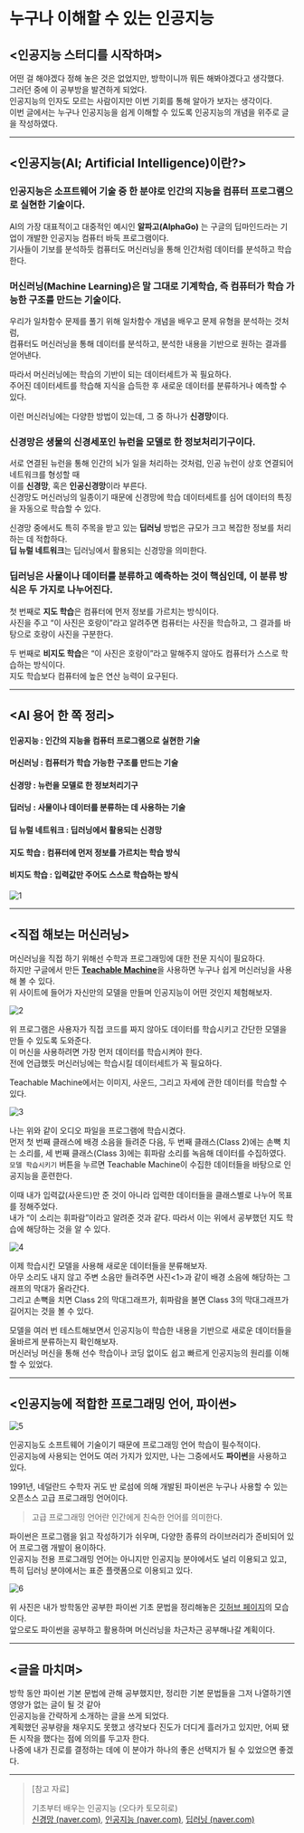 # 누구나 이해할 수 있는 인공지능

## <인공지능 스터디를 시작하며>
어떤 걸 해야겠다 정해 놓은 것은 없었지만, 방학이니까 뭐든 해봐야겠다고 생각했다.  
그러던 중에 이 공부방을 발견하게 되었다.   
인공지능의 인자도 모르는 사람이지만 이번 기회를 통해 알아가 보자는 생각이다.  
이번 글에서는 누구나 인공지능을 쉽게 이해할 수 있도록 인공지능의 개념을 위주로 글을 작성하였다.

---

## <인공지능(AI; Artificial Intelligence)이란?>

### 인공지능은 소프트웨어 기술 중 한 분야로 인간의 지능을 컴퓨터 프로그램으로 실현한 기술이다.

AI의 가장 대표적이고 대중적인 예시인 **알파고(AlphaGo)** 는 구글의 딥마인드라는 기업이 개발한 인공지능 컴퓨터 바둑 프로그램이다.  
기사들이 기보를 분석하듯 컴퓨터도 머신러닝을 통해 인간처럼 데이터를 분석하고 학습한다.

### 머신러닝(Machine Learning)은 말 그대로 기계학습, 즉 컴퓨터가 학습 가능한 구조를 만드는 기술이다.   
우리가 일차함수 문제를 풀기 위해 일차함수 개념을 배우고 문제 유형을 분석하는 것처럼,  
컴퓨터도 머신러닝을 통해 데이터를 분석하고, 분석한 내용을 기반으로 원하는 결과를 얻어낸다.

따라서 머신러닝에는 학습의 기반이 되는 데이터세트가 꼭 필요하다.  
주어진 데이터세트를 학습해 지식을 습득한 후 새로운 데이터를 분류하거나 예측할 수 있다.

이런 머신러닝에는 다양한 방법이 있는데, 그 중 하나가 **신경망**이다.
### 신경망은 생물의 신경세포인 뉴런을 모델로 한 정보처리기구이다.  
서로 연결된 뉴런을 통해 인간의 뇌가 일을 처리하는 것처럼, 인공 뉴런이 상호 연결되어 네트워크를 형성할 때  
이를 **신경망**, 혹은 **인공신경망**이라 부른다.   
신경망도 머신러닝의 일종이기 때문에 신경망에 학습 데이터세트를 심어 데이터의 특징을 자동으로 학습할 수 있다.

신경망 중에서도 특히 주목을 받고 있는 **딥러닝** 방법은 규모가 크고 복잡한 정보를 처리하는 데 적합하다.  
**딥 뉴럴 네트워크**는 딥러닝에서 활용되는 신경망을 의미한다. 
### 딥러닝은 사물이나 데이터를 분류하고 예측하는 것이 핵심인데, 이 분류 방식은 두 가지로 나누어진다.  

첫 번째로 **지도 학습**은 컴퓨터에 먼저 정보를 가르치는 방식이다.  
사진을 주고 “이 사진은 호랑이”라고 알려주면 컴퓨터는 사진을 학습하고, 그 결과를 바탕으로 호랑이 사진을 구분한다.  

두 번째로 **비지도 학습**은 “이 사진은 호랑이”라고 말해주지 않아도 컴퓨터가 스스로 학습하는 방식이다.  
지도 학습보다 컴퓨터에 높은 연산 능력이 요구된다.

---

## <AI 용어 한 쪽 정리>
#### 인공지능 : 인간의 지능을 컴퓨터 프로그램으로 실현한 기술  

#### 머신러닝 : 컴퓨터가 학습 가능한 구조를 만드는 기술 

#### 신경망 : 뉴런을 모델로 한 정보처리기구  

#### 딥러닝 : 사물이나 데이터를 분류하는 데 사용하는 기술  

#### 딥 뉴럴 네트워크 : 딥러닝에서 활용되는 신경망  

#### 지도 학습 : 컴퓨터에 먼저 정보를 가르치는 학습 방식  

#### 비지도 학습 : 입력값만 주어도 스스로 학습하는 방식


![1](https://user-images.githubusercontent.com/86659995/129451975-8afc2d5d-8c84-484b-953b-8cb652e172df.png)

---

## <직접 해보는 머신러닝>
머신러닝을 직접 하기 위해선 수학과 프로그래밍에 대한 전문 지식이 필요하다.   
하지만 구글에서 만든 [**Teachable Machine**](https://teachablemachine.withgoogle.com/)을 사용하면 누구나 쉽게 머신러닝을 사용해 볼 수 있다.  
위 사이트에 들어가 자신만의 모델을 만들며 인공지능이 어떤 것인지 체험해보자.
 
![2](https://user-images.githubusercontent.com/86659995/129451979-f5112f22-ba3a-44e9-b617-81efcd05cb92.png)

위 프로그램은 사용자가 직접 코드를 짜지 않아도 데이터를 학습시키고 간단한 모델을 만들 수 있도록 도와준다.  
이 머신을 사용하려면 가장 먼저 데이터를 학습시켜야 한다.   
전에 언급했듯 머신러닝에는 학습시킬 데이터세트가 꼭 필요하다.  

Teachable Machine에서는 이미지, 사운드, 그리고 자세에 관한 데이터를 학습할 수 있다.

![3](https://user-images.githubusercontent.com/86659995/129451980-6182209d-6a8d-446d-afb4-8aa1e96807f9.PNG)

나는 위와 같이 오디오 파일을 프로그램에 학습시켰다.  
먼저 첫 번째 클래스에 배경 소음을 들려준 다음, 두 번째 클래스(Class 2)에는 손뼉 치는 소리를, 세 번째 클래스(Class 3)에는 휘파람 소리를 녹음해 데이터를 수집하였다.  
`모델 학습시키기` 버튼을 누르면 Teachable Machine이 수집한 데이터들을 바탕으로 인공지능을 훈련한다.  

이때 내가 입력값(사운드)만 준 것이 아니라 입력한 데이터들을 클래스별로 나누어 목표를 정해주었다.  
내가 “이 소리는 휘파람”이라고 알려준 것과 같다. 따라서 이는 위에서 공부했던 지도 학습에 해당하는 것을 알 수 있다. 

![4](https://user-images.githubusercontent.com/86659995/129451981-08f98c16-07eb-4ca6-a742-75ccb8e8a8bd.PNG)

이제 학습시킨 모델을 사용해 새로운 데이터들을 분류해보자.  
아무 소리도 내지 않고 주변 소음만 들려주면 사진<1>과 같이 배경 소음에 해당하는 그래프의 막대가 올라간다.  
그리고 손뼉을 치면 Class 2의 막대그래프가, 휘파람을 불면 Class 3의 막대그래프가 길어지는 것을 볼 수 있다.

모델을 여러 번 테스트해보면서 인공지능이 학습한 내용을 기반으로 새로운 데이터들을 올바르게 분류하는지 확인해보자.  
머신러닝 머신을 통해 선수 학습이나 코딩 없이도 쉽고 빠르게 인공지능의 원리를 이해할 수 있었다.

---

## <인공지능에 적합한 프로그래밍 언어, 파이썬>

![5](https://user-images.githubusercontent.com/86659995/129451982-0a246334-158a-4c94-97b0-21c4dde8fa63.png)

인공지능도 소프트웨어 기술이기 때문에 프로그래밍 언어 학습이 필수적이다.   
인공지능에 사용되는 언어도 여러 가지가 있지만, 나는 그중에서도 **파이썬**을 사용하고 있다.  

1991년, 네덜란드 수학자 귀도 반 로섬에 의해 개발된 파이썬은 누구나 사용할 수 있는 오픈소스 고급 프로그래밍 언어이다.  
> 고급 프로그래밍 언어란 인간에게 친숙한 언어를 의미한다.

파이썬은 프로그램을 읽고 작성하기가 쉬우며, 다양한 종류의 라이브러리가 준비되어 있어 프로그램 개발이 용이하다.   
인공지능 전용 프로그래밍 언어는 아니지만 인공지능 분야에서도 널리 이용되고 있고, 특히 딥러닝 분야에서는 표준 플랫폼으로 이용되고 있다. 

![6](https://user-images.githubusercontent.com/86659995/129463610-8800da59-64d7-4833-a593-c70b7f551ebe.PNG)

위 사진은 내가 방학동안 공부한 파이썬 기초 문법을 정리해놓은 [깃허브 페이지](https://github.com/sudaltokki/TIL/tree/main/Machine_Learning/Python)의 모습이다.  
앞으로도 파이썬을 공부하고 활용하며 머신러닝을 차근차근 공부해나갈 계획이다.

 ---

## <글을 마치며>
방학 동안 파이썬 기본 문법에 관해 공부했지만, 정리한 기본 문법들을 그저 나열하기엔 영양가 없는 글이 될 것 같아  
인공지능을 간략하게 소개하는 글을 쓰게 되었다.  
계획했던 공부량을 채우지도 못했고 생각보다 진도가 더디게 흘러가고 있지만, 어찌 됐든 시작을 했다는 점에 의의를 두고자 한다.   
나중에 내가 진로를 결정하는 데에 이 분야가 하나의 좋은 선택지가 될 수 있었으면 좋겠다.  

---

> [참고 자료]  
>  
>기초부터 배우는 인공지능 (오다카 토모히로)   
>[신경망 (naver.com)](https://terms.naver.com/entry.naver?docId=5702046&cid=64656&categoryId=64656), [인공지능 (naver.com)](https://terms.naver.com/entry.naver?docId=1136027&cid=40942&categoryId=32845), [딥러닝 (naver.com)](https://terms.naver.com/entry.naver?docId=3578519&cid=59088&categoryId=59096)
